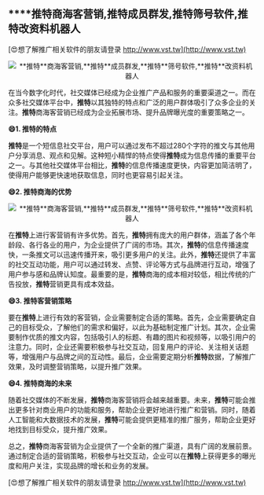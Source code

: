 ## ****推特**商海客营销,**推特**成员群发,**推特**筛号软件,**推特**改资料机器人**

[😍想了解推广相关软件的朋友请登录 http://www.vst.tw](http://www.vst.tw)

 <center><img src="https://vst.tw/MP4/tuiguang/png/2.png" alt="**推特**商海客营销,**推特**成员群发,**推特**筛号软件,**推特**改资料机器人"></center>

在当今数字化时代，社交媒体已经成为企业推广产品和服务的重要渠道之一。而在众多社交媒体平台中，**推特**以其独特的特点和广泛的用户群体吸引了众多企业的关注。**推特**商海客营销已经成为企业拓展市场、提升品牌曝光度的重要策略之一。

**😄1. **推特**的特点**

**推特**是一个短信息社交平台，用户可以通过发布不超过280个字符的推文与其他用户分享消息、观点和见解。这种短小精悍的特点使得**推特**成为信息传播的重要平台之一。与其他社交媒体平台相比，**推特**的信息传播速度更快，内容更加简洁明了，使得用户能够更快速地获取信息，同时也更容易引起关注。

**😄2. **推特**商海的优势**

 <center><img src="https://vst.tw/MP4/tuiguang/png/7.png" alt="**推特**商海客营销,**推特**成员群发,**推特**筛号软件,**推特**改资料机器人"></center>

在**推特**上进行客营销有许多优势。首先，**推特**拥有庞大的用户群体，涵盖了各个年龄段、各行各业的用户，为企业提供了广阔的市场。其次，**推特**的信息传播速度快，一条推文可以迅速传播开来，吸引更多用户的关注。此外，**推特**还提供了丰富的社交互动功能，用户可以通过转发、点赞、评论等方式与品牌进行互动，增强了用户参与感和品牌认知度。最重要的是，**推特**商海的成本相对较低，相比传统的广告投放，**推特**营销更具有成本效益。

**😄3. **推特**客营销策略**

要在**推特**上进行有效的客营销，企业需要制定合适的策略。首先，企业需要确定自己的目标受众，了解他们的需求和偏好，以此为基础制定推广计划。其次，企业需要制作优质的推文内容，包括吸引人的标题、有趣的图片和视频等，以吸引用户的注意力。同时，企业还需要积极参与社交互动，回复用户的评论、关注相关话题等，增强用户与品牌之间的互动性。最后，企业需要定期分析**推特**数据，了解推广效果，及时调整营销策略，以提升推广效果。

**😄4. **推特**商海的未来**

随着社交媒体的不断发展，**推特**商海客营销将会越来越重要。未来，**推特**可能会推出更多针对商业用户的功能和服务，帮助企业更好地进行推广和营销。同时，随着人工智能和大数据技术的发展，**推特**可能会提供更精准的推广服务，帮助企业更好地找到目标受众，提升推广效果。

总之，**推特**商海客营销为企业提供了一个全新的推广渠道，具有广阔的发展前景。通过制定合适的营销策略，积极参与社交互动，企业可以在**推特**上获得更多的曝光度和用户关注，实现品牌的增长和业务的发展。

[😍想了解推广相关软件的朋友请登录 http://www.vst.tw](http://www.vst.tw)



